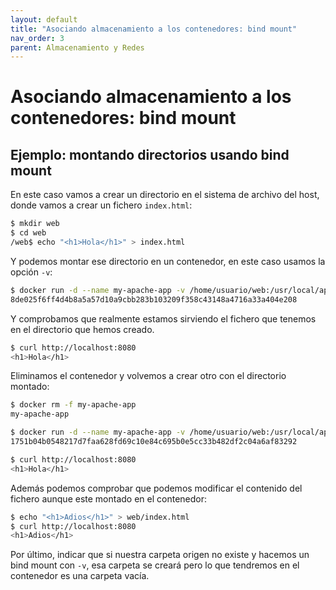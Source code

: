 ```yaml
---
layout: default
title: "Asociando almacenamiento a los contenedores: bind mount"
nav_order: 3
parent: Almacenamiento y Redes
---
```


# Asociando almacenamiento a los contenedores: bind mount

## Ejemplo: montando directorios usando bind mount

En este caso vamos a crear un directorio en el sistema de archivo del host, donde vamos a crear un fichero `index.html`:

```bash
$ mkdir web
$ cd web
/web$ echo "<h1>Hola</h1>" > index.html
```

Y podemos montar ese directorio en un contenedor, en este caso usamos la opción `-v`:

```bash
$ docker run -d --name my-apache-app -v /home/usuario/web:/usr/local/apache2/htdocs -p 8080:80 httpd:2.4
8de025f6ff4d4b8a5a57d10a9cbb283b103209f358c43148a4716a33a404e208
```

Y comprobamos que realmente estamos sirviendo el fichero que tenemos en el directorio que hemos creado.

```bash
$ curl http://localhost:8080
<h1>Hola</h1>
```

Eliminamos el contenedor y volvemos a crear otro con el directorio montado:

```bash
$ docker rm -f my-apache-app 
my-apache-app

$ docker run -d --name my-apache-app -v /home/usuario/web:/usr/local/apache2/htdocs -p 8080:80 httpd:2.4
1751b04b0548217d7faa628fd69c10e84c695b0e5cc33b482df2c04a6af83292

$ curl http://localhost:8080
<h1>Hola</h1>
```

Además podemos comprobar que podemos modificar el contenido del fichero aunque este montado en el contenedor:

```bash
$ echo "<h1>Adios</h1>" > web/index.html 
$ curl http://localhost:8080
<h1>Adios</h1>
```

Por último, indicar que si nuestra carpeta origen no existe y hacemos un bind mount con `-v`, esa carpeta se creará pero lo que tendremos en el contenedor es una carpeta vacía. 

